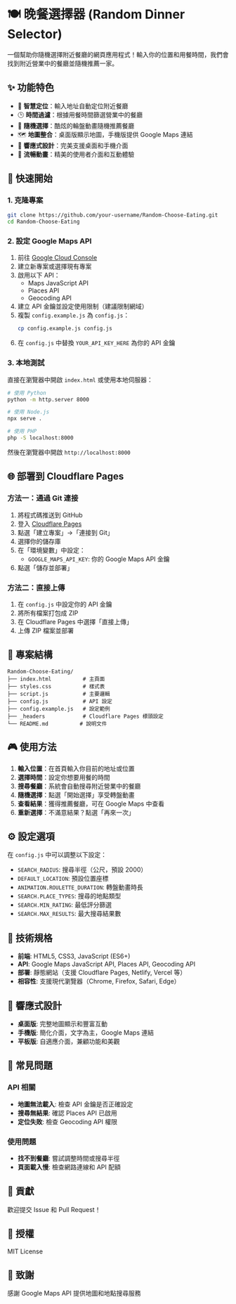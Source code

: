 # 🍽️ 晚餐選擇器 (Random Dinner Selector)

一個幫助你隨機選擇附近餐廳的網頁應用程式！輸入你的位置和用餐時間，我們會找到附近營業中的餐廳並隨機推薦一家。

## ✨ 功能特色

- 📍 **智慧定位**：輸入地址自動定位附近餐廳
- 🕒 **時間過濾**：根據用餐時間篩選營業中的餐廳
- 🎲 **隨機選擇**：酷炫的輪盤動畫隨機推薦餐廳
- 🗺️ **地圖整合**：桌面版顯示地圖，手機版提供 Google Maps 連結
- 📱 **響應式設計**：完美支援桌面和手機介面
- 🎨 **流暢動畫**：精美的使用者介面和互動體驗

## 🚀 快速開始

### 1. 克隆專案

```bash
git clone https://github.com/your-username/Random-Choose-Eating.git
cd Random-Choose-Eating
```

### 2. 設定 Google Maps API

1. 前往 [Google Cloud Console](https://console.cloud.google.com/)
2. 建立新專案或選擇現有專案
3. 啟用以下 API：
   - Maps JavaScript API
   - Places API
   - Geocoding API
4. 建立 API 金鑰並設定使用限制（建議限制網域）
5. 複製 `config.example.js` 為 `config.js`：
   ```bash
   cp config.example.js config.js
   ```
6. 在 `config.js` 中替換 `YOUR_API_KEY_HERE` 為你的 API 金鑰

### 3. 本地測試

直接在瀏覽器中開啟 `index.html` 或使用本地伺服器：

```bash
# 使用 Python
python -m http.server 8000

# 使用 Node.js
npx serve .

# 使用 PHP
php -S localhost:8000
```

然後在瀏覽器中開啟 `http://localhost:8000`

## 🌐 部署到 Cloudflare Pages

### 方法一：通過 Git 連接

1. 將程式碼推送到 GitHub
2. 登入 [Cloudflare Pages](https://pages.cloudflare.com/)
3. 點選「建立專案」→「連接到 Git」
4. 選擇你的儲存庫
5. 在「環境變數」中設定：
   - `GOOGLE_MAPS_API_KEY`: 你的 Google Maps API 金鑰
6. 點選「儲存並部署」

### 方法二：直接上傳

1. 在 `config.js` 中設定你的 API 金鑰
2. 將所有檔案打包成 ZIP
3. 在 Cloudflare Pages 中選擇「直接上傳」
4. 上傳 ZIP 檔案並部署

## 📁 專案結構

```
Random-Choose-Eating/
├── index.html          # 主頁面
├── styles.css          # 樣式表
├── script.js           # 主要邏輯
├── config.js           # API 設定
├── config.example.js   # 設定範例
├── _headers            # Cloudflare Pages 標頭設定
└── README.md          # 說明文件
```

## 🎮 使用方法

1. **輸入位置**：在首頁輸入你目前的地址或位置
2. **選擇時間**：設定你想要用餐的時間
3. **搜尋餐廳**：系統會自動搜尋附近營業中的餐廳
4. **隨機選擇**：點選「開始選擇」享受轉盤動畫
5. **查看結果**：獲得推薦餐廳，可在 Google Maps 中查看
6. **重新選擇**：不滿意結果？點選「再來一次」

## ⚙️ 設定選項

在 `config.js` 中可以調整以下設定：

- `SEARCH_RADIUS`: 搜尋半徑（公尺，預設 2000）
- `DEFAULT_LOCATION`: 預設位置座標
- `ANIMATION.ROULETTE_DURATION`: 轉盤動畫時長
- `SEARCH.PLACE_TYPES`: 搜尋的地點類型
- `SEARCH.MIN_RATING`: 最低評分篩選
- `SEARCH.MAX_RESULTS`: 最大搜尋結果數

## 🔧 技術規格

- **前端**: HTML5, CSS3, JavaScript (ES6+)
- **API**: Google Maps JavaScript API, Places API, Geocoding API  
- **部署**: 靜態網站（支援 Cloudflare Pages, Netlify, Vercel 等）
- **相容性**: 支援現代瀏覽器（Chrome, Firefox, Safari, Edge）

## 📱 響應式設計

- **桌面版**: 完整地圖顯示和豐富互動
- **手機版**: 簡化介面，文字為主，Google Maps 連結
- **平板版**: 自適應介面，兼顧功能和美觀

## 🐛 常見問題

### API 相關
- **地圖無法載入**: 檢查 API 金鑰是否正確設定
- **搜尋無結果**: 確認 Places API 已啟用
- **定位失敗**: 檢查 Geocoding API 權限

### 使用問題  
- **找不到餐廳**: 嘗試調整時間或搜尋半徑
- **頁面載入慢**: 檢查網路連線和 API 配額

## 🤝 貢獻

歡迎提交 Issue 和 Pull Request！

## 📄 授權

MIT License

## 🙏 致謝

感謝 Google Maps API 提供地圖和地點搜尋服務
